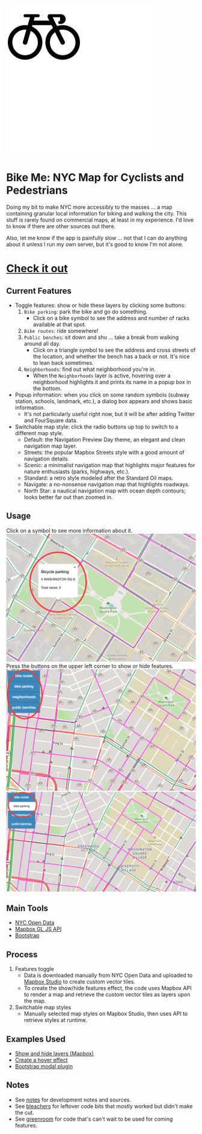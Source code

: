 ![Bike logo](./assets/bike-logo-white.png) 
# Bike Me: NYC Map for Cyclists and Pedestrians
Doing my bit to make NYC more accessibly to the masses ... a map containing granular local information for biking and walking the city. This stuff is rarely found on commercial maps, at least in my experience. I'd love to know if there are other sources out there. 

Also, let me know if the app is painfully slow ... not that I can do anything about it unless I run my own server, but it's good to know I'm not alone.

# [Check it out](https://elainechan.github.io/mapping/)
## Current Features
- Toggle features: show or hide these layers by clicking some buttons:
	1. `Bike parking`: park the bike and go do something.
		- Click on a bike symbol to see the address and number of racks available at that spot.
	2. `Bike routes`: ride somewhere!
	3. `Public benches`: sit down and shu ... take a break from walking around all day.
		- Click on a triangle symbol to see the address and cross streets of the location, and whether the bench has a back or not. It's nice to lean back sometimes.
	4. `Neighborhoods`: find out what neighborhood you're in.
		- When the `Neighborhoods` layer is active, hovering over a neighborhood highlights it and prints its name in a popup box in the bottom.
- Popup information: when you click on some random symbols (subway station, schools, landmark, etc.), a dialog box appears and shows basic information. 
	- It's not particularly useful right now, but it will be after adding Twitter and FourSquare data.
- Switchable map style: click the radio buttons up top to switch to a different map style.
	- Default: the Navigation Preview Day theme, an elegant and clean navigation map layer.
	- Streets: the popular Mapbox Streets style with a good amount of navigation details.
	- Scenic: a minimalist navigation map that highlights major features for nature enthusiasts (parks, highways, etc.).
	- Standard: a retro style modeled after the Standard Oil maps.
	- Navigate: a no-nonsense navigation map that highlights roadways.
	- North Star: a nautical navigation map with ocean depth contours; looks better far out than zoomed in.
## Usage
Click on a symbol to see more information about it.
![Popup box](./assets/popup.png)
Press the buttons on the upper left corner to show or hide features.
![Toggle on](./assets/toggle-on.png)
![Toggle off](./assets/toggle-off.png)
## Main Tools
- [NYC Open Data](http://www.nyc.gov/html/dot/html/about/datafeeds.shtml#bikes)
- [Mapbox GL JS API](https://www.mapbox.com/mapbox-gl-js/api/)
- [Bootstrap](https://v4-alpha.getbootstrap.com/components/modal/)
## Process
1. Features toggle
	- Data is downloaded manually from NYC Open Data and uploaded to [Mapbox Studio](https://www.mapbox.com/mapbox-studio/) to create custom vector tiles.
	- To create the show/hide features effect, the code uses Mapbox API to render a map and retrieve the custom vector tiles as layers upon the map.
2. Switchable map styles
	- Manually selected map styles on Mapbox Studio, then uses API to retrieve styles at runtime.
## Examples Used
- [Show and hide layers (Mapbox)](https://www.mapbox.com/mapbox-gl-js/example/toggle-layers/)
- [Create a hover effect](https://www.mapbox.com/mapbox-gl-js/example/hover-styles/)
- [Bootstrap modal plugin](https://www.w3schools.com/bootstrap/bootstrap_modal.asp)
## Notes
- See [notes](https://github.com/elainechan/mapping/blob/master/notes.md) for development notes and sources.
- See [bleachers](https://github.com/elainechan/mapping/blob/master/bleachers.md) for leftover code bits that mostly worked but didn't make the cut.
- See [greenroom](https://github.com/elainechan/mapping/blob/master/greenroom) for code that's can't wait to be used for coming features.